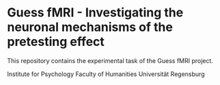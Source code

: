 # Guess fMRI - Investigating the neuronal mechanisms of the pretesting effect

This repository contains the experimental task of the Guess fMRI project.

Institute for Psychology
Faculty of Humanities
Universität Regensburg